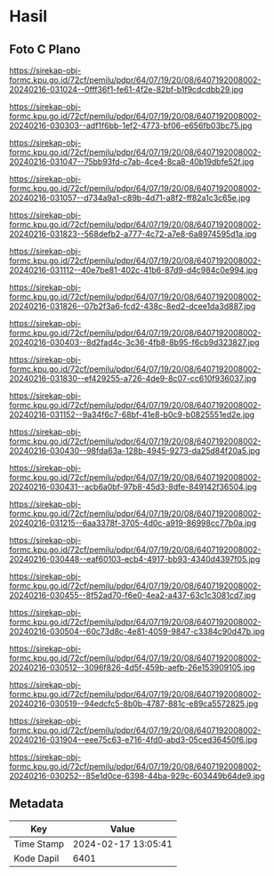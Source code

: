 # Hasil

## Foto C Plano

https://sirekap-obj-formc.kpu.go.id/72cf/pemilu/pdpr/64/07/19/20/08/6407192008002-20240216-031024--0fff36f1-fe61-4f2e-82bf-b1f9cdcdbb29.jpg

https://sirekap-obj-formc.kpu.go.id/72cf/pemilu/pdpr/64/07/19/20/08/6407192008002-20240216-030303--adf1f6bb-1ef2-4773-bf06-e656fb03bc75.jpg

https://sirekap-obj-formc.kpu.go.id/72cf/pemilu/pdpr/64/07/19/20/08/6407192008002-20240216-031047--75bb93fd-c7ab-4ce4-8ca8-40b19dbfe52f.jpg

https://sirekap-obj-formc.kpu.go.id/72cf/pemilu/pdpr/64/07/19/20/08/6407192008002-20240216-031057--d734a9a1-c89b-4d71-a8f2-ff82a1c3c65e.jpg

https://sirekap-obj-formc.kpu.go.id/72cf/pemilu/pdpr/64/07/19/20/08/6407192008002-20240216-031823--568defb2-a777-4c72-a7e8-6a8974595d1a.jpg

https://sirekap-obj-formc.kpu.go.id/72cf/pemilu/pdpr/64/07/19/20/08/6407192008002-20240216-031112--40e7be81-402c-41b6-87d9-d4c984c0e994.jpg

https://sirekap-obj-formc.kpu.go.id/72cf/pemilu/pdpr/64/07/19/20/08/6407192008002-20240216-031826--07b2f3a6-fcd2-438c-8ed2-dcee1da3d887.jpg

https://sirekap-obj-formc.kpu.go.id/72cf/pemilu/pdpr/64/07/19/20/08/6407192008002-20240216-030403--8d2fad4c-3c36-4fb8-8b95-f6cb9d323827.jpg

https://sirekap-obj-formc.kpu.go.id/72cf/pemilu/pdpr/64/07/19/20/08/6407192008002-20240216-031830--ef429255-a726-4de9-8c07-cc610f936037.jpg

https://sirekap-obj-formc.kpu.go.id/72cf/pemilu/pdpr/64/07/19/20/08/6407192008002-20240216-031152--9a34f6c7-68bf-41e8-b0c9-b0825551ed2e.jpg

https://sirekap-obj-formc.kpu.go.id/72cf/pemilu/pdpr/64/07/19/20/08/6407192008002-20240216-030430--98fda63a-128b-4945-9273-da25d84f20a5.jpg

https://sirekap-obj-formc.kpu.go.id/72cf/pemilu/pdpr/64/07/19/20/08/6407192008002-20240216-030431--acb6a0bf-97b8-45d3-8dfe-849142f36504.jpg

https://sirekap-obj-formc.kpu.go.id/72cf/pemilu/pdpr/64/07/19/20/08/6407192008002-20240216-031215--6aa3378f-3705-4d0c-a919-86998cc77b0a.jpg

https://sirekap-obj-formc.kpu.go.id/72cf/pemilu/pdpr/64/07/19/20/08/6407192008002-20240216-030448--eaf60103-ecb4-4917-bb93-4340d4397f05.jpg

https://sirekap-obj-formc.kpu.go.id/72cf/pemilu/pdpr/64/07/19/20/08/6407192008002-20240216-030455--8f52ad70-f6e0-4ea2-a437-63c1c3081cd7.jpg

https://sirekap-obj-formc.kpu.go.id/72cf/pemilu/pdpr/64/07/19/20/08/6407192008002-20240216-030504--60c73d8c-4e81-4059-9847-c3384c90d47b.jpg

https://sirekap-obj-formc.kpu.go.id/72cf/pemilu/pdpr/64/07/19/20/08/6407192008002-20240216-030512--3096f826-4d5f-459b-aefb-26e153909105.jpg

https://sirekap-obj-formc.kpu.go.id/72cf/pemilu/pdpr/64/07/19/20/08/6407192008002-20240216-030519--94edcfc5-8b0b-4787-881c-e89ca5572825.jpg

https://sirekap-obj-formc.kpu.go.id/72cf/pemilu/pdpr/64/07/19/20/08/6407192008002-20240216-031904--eee75c63-e716-4fd0-abd3-05ced36450f6.jpg

https://sirekap-obj-formc.kpu.go.id/72cf/pemilu/pdpr/64/07/19/20/08/6407192008002-20240216-030252--85e1d0ce-6398-44ba-929c-603449b64de9.jpg


## Metadata

| Key        | Value               |
| ---------- | ------------------- |
| Time Stamp | 2024-02-17 13:05:41 |
| Kode Dapil | 6401                |



